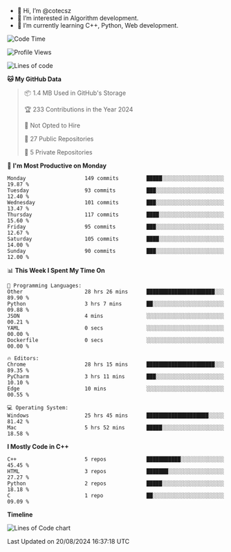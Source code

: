 - 👋 Hi, I’m @cotecsz
- 👀 I’m interested in Algorithm development.
- 🌱 I’m currently learning C++, Python, Web development.

<!---
cotecsz/cotecsz is a ✨ special ✨ repository because its `README.md` (this file) appears on your GitHub profile.
You can click the Preview link to take a look at your changes.
--->

<!--START_SECTION:waka-->
![Code Time](http://img.shields.io/badge/Code%20Time-1%2C582%20hrs%203%20mins-blue)

![Profile Views](http://img.shields.io/badge/Profile%20Views-1-blue)

![Lines of code](https://img.shields.io/badge/From%20Hello%20World%20I%27ve%20Written-1.2%20million%20lines%20of%20code-blue)

**🐱 My GitHub Data** 

> 📦 1.4 MB Used in GitHub's Storage 
 > 
> 🏆 233 Contributions in the Year 2024
 > 
> 🚫 Not Opted to Hire
 > 
> 📜 27 Public Repositories 
 > 
> 🔑 5 Private Repositories 
 > 
📅 **I'm Most Productive on Monday** 

```text
Monday                   149 commits         █████░░░░░░░░░░░░░░░░░░░░   19.87 % 
Tuesday                  93 commits          ███░░░░░░░░░░░░░░░░░░░░░░   12.40 % 
Wednesday                101 commits         ███░░░░░░░░░░░░░░░░░░░░░░   13.47 % 
Thursday                 117 commits         ████░░░░░░░░░░░░░░░░░░░░░   15.60 % 
Friday                   95 commits          ███░░░░░░░░░░░░░░░░░░░░░░   12.67 % 
Saturday                 105 commits         ████░░░░░░░░░░░░░░░░░░░░░   14.00 % 
Sunday                   90 commits          ███░░░░░░░░░░░░░░░░░░░░░░   12.00 % 
```


📊 **This Week I Spent My Time On** 

```text
💬 Programming Languages: 
Other                    28 hrs 26 mins      ██████████████████████░░░   89.90 % 
Python                   3 hrs 7 mins        ██░░░░░░░░░░░░░░░░░░░░░░░   09.88 % 
JSON                     4 mins              ░░░░░░░░░░░░░░░░░░░░░░░░░   00.21 % 
YAML                     0 secs              ░░░░░░░░░░░░░░░░░░░░░░░░░   00.00 % 
Dockerfile               0 secs              ░░░░░░░░░░░░░░░░░░░░░░░░░   00.00 % 

🔥 Editors: 
Chrome                   28 hrs 15 mins      ██████████████████████░░░   89.35 % 
PyCharm                  3 hrs 11 mins       ███░░░░░░░░░░░░░░░░░░░░░░   10.10 % 
Edge                     10 mins             ░░░░░░░░░░░░░░░░░░░░░░░░░   00.55 % 

💻 Operating System: 
Windows                  25 hrs 45 mins      ████████████████████░░░░░   81.42 % 
Mac                      5 hrs 52 mins       █████░░░░░░░░░░░░░░░░░░░░   18.58 % 
```

**I Mostly Code in C++** 

```text
C++                      5 repos             ███████████░░░░░░░░░░░░░░   45.45 % 
HTML                     3 repos             ███████░░░░░░░░░░░░░░░░░░   27.27 % 
Python                   2 repos             █████░░░░░░░░░░░░░░░░░░░░   18.18 % 
C                        1 repo              ██░░░░░░░░░░░░░░░░░░░░░░░   09.09 % 
```



**Timeline**

![Lines of Code chart](https://raw.githubusercontent.com/cotecsz/cotecsz/master/assets/bar_graph.png)


 Last Updated on 20/08/2024 16:37:18 UTC
<!--END_SECTION:waka-->
